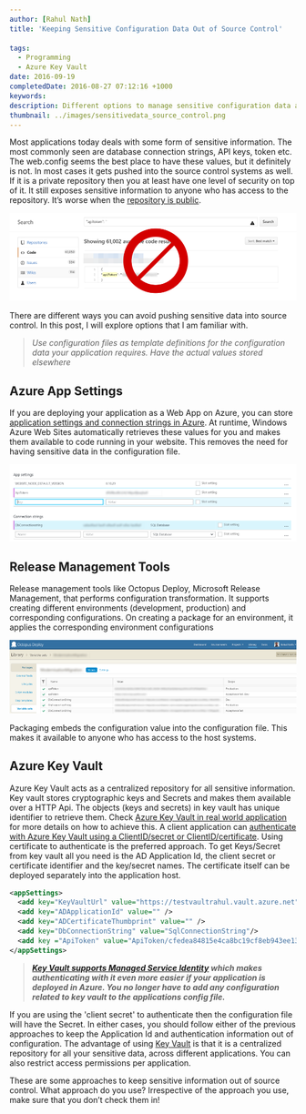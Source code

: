 ```yaml
---
author: [Rahul Nath]
title: 'Keeping Sensitive Configuration Data Out of Source Control'
  
tags:
  - Programming
  - Azure Key Vault
date: 2016-09-19
completedDate: 2016-08-27 07:12:16 +1000
keywords:
description: Different options to manage sensitive configuration data and to keep it out of source control.
thumbnail: ../images/sensitivedata_source_control.png
---
```


Most applications today deals with some form of sensitive information. The most commonly seen are database connection strings, API keys, token etc. The web.config seems the best place to have these values, but it definitely is not. In most cases it gets pushed into the source control systems as well. If it is a private repository then you at least have one level of security on top of it. It still exposes sensitive information to anyone who has access to the repository. It’s worse when the [repository is public](http://www.internetnews.com/blog/skerner/github-search-exposes-passwords.html).

<img alt="Keep sensitive data out of source control" src="../images/sensitivedata_source_control.png" />

There are different ways you can avoid pushing sensitive data into source control. In this post, I will explore options that I am familiar with.

> _Use configuration files as template definitions for the configuration data your application requires. Have the actual values stored elsewhere_

## Azure App Settings

If you are deploying your application as a Web App on Azure, you can store [application settings and connection strings in Azure](https://azure.microsoft.com/en-us/blog/windows-azure-web-sites-how-application-strings-and-connection-strings-work/). At runtime, Windows Azure Web Sites automatically retrieves these values for you and makes them available to code running in your website. This removes the need for having sensitive data in the configuration file.

<img alt="Azure App Settings and Connection Strings" src="../images/sensitiveData_azure_app_settings.png" />

## Release Management Tools

Release management tools like Octopus Deploy, Microsoft Release Management, that performs configuration transformation. It supports creating different environments (development, production) and corresponding configurations. On creating a package for an environment, it applies the corresponding environment configurations

<img alt="Release Management Tools - Octopus Deploy" src="../images/sensitiveData_releaseManagement_tool_octopus.png" />

Packaging embeds the configuration value into the configuration file. This makes it available to anyone who has access to the host systems.

## Azure Key Vault

Azure Key Vault acts as a centralized repository for all sensitive information. Key vault stores cryptographic keys and Secrets and makes them available over a HTTP Api. The objects (keys and secrets) in key vault has unique identifier to retrieve them. Check [Azure Key Vault in real world application](http://www.rahulpnath.com/blog/azure-key-vault-in-a-real-world-application/) for more details on how to achieve this. A client application can [authenticate with Azure Key Vault using a ClientID/secret or ClientID/certificate](http://www.rahulpnath.com/blog/authenticating-a-client-application-with-azure-key-vault/). Using certificate to authenticate is the preferred approach. To get Keys/Secret from key vault all you need is the AD Application Id, the client secret or certificate identifier and the key/secret names. The certificate itself can be deployed separately into the application host.

```XML
<appSettings>
  <add key="KeyVaultUrl" value="https://testvaultrahul.vault.azure.net"/>
  <add key="ADApplicationId" value="" />
  <add key="ADCertificateThumbprint" value="" />
  <add key="DbConnectionString" value="SqlConnectionString"/>
  <add key ="ApiToken" value="ApiToken/cfedea84815e4ca8bc19cf8eb943ee13"/>
</appSettings>
```

> **_[Key Vault supports Managed Service Identity](http://www.rahulpnath.com/blog/authenticating-with-azure-key-vault-using-managed-service-identity/) which makes authenticating with it even more easier if your application is deployed in Azure. You no longer have to add any configuration related to key vault to the applications config file._**

If you are using the 'client secret' to authenticate then the configuration file will have the Secret. In either cases, you should follow either of the previous approaches to keep the Application Id and authentication information out of configuration. The advantage of using [Key Vault](http://www.rahulpnath.com/blog/category/azure-key-vault/) is that it is a centralized repository for all your sensitive data, across different applications. You can also restrict access permissions per application.

These are some approaches to keep sensitive information out of source control. What approach do you use? Irrespective of the approach you use, make sure that you don’t check them in!
